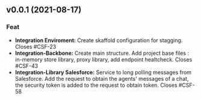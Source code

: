 
<a name="v0.0.1"></a>
## v0.0.1 (2021-08-17)

### Feat

* **Integration Enviroment:** Create skaffold configuration for stagging. Closes #CSF-23
* **Integration-Backbone:** Create main structure. Add project  base files : in-memory store library, proxy library, add endpoint healtcheck. Closes #CSF-43
* **Integration-Library Salesforce:** Service to long polling messages from Salesforce. Add the request to obtain the agents' messages  of a chat, the security token is added to the request to obtain token. Closes #CSF-58

